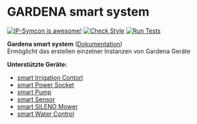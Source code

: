 # GARDENA smart system

[![IP-Symcon is awesome!](https://img.shields.io/badge/IP--Symcon-6.0-blue.svg)](https://www.symcon.de)
[![Check Style](https://github.com/symcon/Gardena/workflows/Check%20Style/badge.svg)](https://github.com/symcon/Gardena/actions)
[![Run Tests](https://github.com/symcon/Gardena/workflows/Run%20Tests/badge.svg)](https://github.com/symcon/Gardena/actions)

__Gardena smart system__ ([Dokumentation](https://www.symcon.de/service/dokumentation/modulreferenz/gardena-smart-system))  
	Ermöglicht das erstellen einzelner Instanzen von Gardena Geräte

__Unterstützte Geräte:__
* [smart Irrigation Contorl](https://www.symcon.de/service/dokumentation/modulreferenz/gardena-smart-system/smart-irrigation-control/)
* [smart Power Socket](https://www.symcon.de/service/dokumentation/modulreferenz/gardena-smart-system/smart-power-socket/)
* [smart Pump](https://www.symcon.de/service/dokumentation/modulreferenz/gardena-smart-system/smart-pump/)
* [smart Sensor](https://www.symcon.de/service/dokumentation/modulreferenz/gardena-smart-system/smart-sensor/)
* [smart SILENO Mower](https://www.symcon.de/service/dokumentation/modulreferenz/gardena-smart-system/smart-mower/)
* [smart Water Control](https://www.symcon.de/service/dokumentation/modulreferenz/gardena-smart-system/smart-water-control/)
